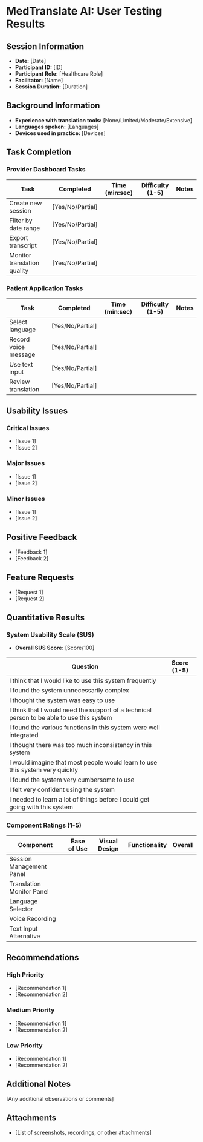# MedTranslate AI: User Testing Results

## Session Information
- **Date:** [Date]
- **Participant ID:** [ID]
- **Participant Role:** [Healthcare Role]
- **Facilitator:** [Name]
- **Session Duration:** [Duration]

## Background Information
- **Experience with translation tools:** [None/Limited/Moderate/Extensive]
- **Languages spoken:** [Languages]
- **Devices used in practice:** [Devices]

## Task Completion

### Provider Dashboard Tasks

| Task | Completed | Time (min:sec) | Difficulty (1-5) | Notes |
|------|-----------|----------------|------------------|-------|
| Create new session | [Yes/No/Partial] | | | |
| Filter by date range | [Yes/No/Partial] | | | |
| Export transcript | [Yes/No/Partial] | | | |
| Monitor translation quality | [Yes/No/Partial] | | | |

### Patient Application Tasks

| Task | Completed | Time (min:sec) | Difficulty (1-5) | Notes |
|------|-----------|----------------|------------------|-------|
| Select language | [Yes/No/Partial] | | | |
| Record voice message | [Yes/No/Partial] | | | |
| Use text input | [Yes/No/Partial] | | | |
| Review translation | [Yes/No/Partial] | | | |

## Usability Issues

### Critical Issues
- [Issue 1]
- [Issue 2]

### Major Issues
- [Issue 1]
- [Issue 2]

### Minor Issues
- [Issue 1]
- [Issue 2]

## Positive Feedback
- [Feedback 1]
- [Feedback 2]

## Feature Requests
- [Request 1]
- [Request 2]

## Quantitative Results

### System Usability Scale (SUS)
- **Overall SUS Score:** [Score/100]

| Question | Score (1-5) |
|----------|-------------|
| I think that I would like to use this system frequently | |
| I found the system unnecessarily complex | |
| I thought the system was easy to use | |
| I think that I would need the support of a technical person to be able to use this system | |
| I found the various functions in this system were well integrated | |
| I thought there was too much inconsistency in this system | |
| I would imagine that most people would learn to use this system very quickly | |
| I found the system very cumbersome to use | |
| I felt very confident using the system | |
| I needed to learn a lot of things before I could get going with this system | |

### Component Ratings (1-5)

| Component | Ease of Use | Visual Design | Functionality | Overall |
|-----------|-------------|---------------|--------------|---------|
| Session Management Panel | | | | |
| Translation Monitor Panel | | | | |
| Language Selector | | | | |
| Voice Recording | | | | |
| Text Input Alternative | | | | |

## Recommendations

### High Priority
- [Recommendation 1]
- [Recommendation 2]

### Medium Priority
- [Recommendation 1]
- [Recommendation 2]

### Low Priority
- [Recommendation 1]
- [Recommendation 2]

## Additional Notes
[Any additional observations or comments]

## Attachments
- [List of screenshots, recordings, or other attachments]
